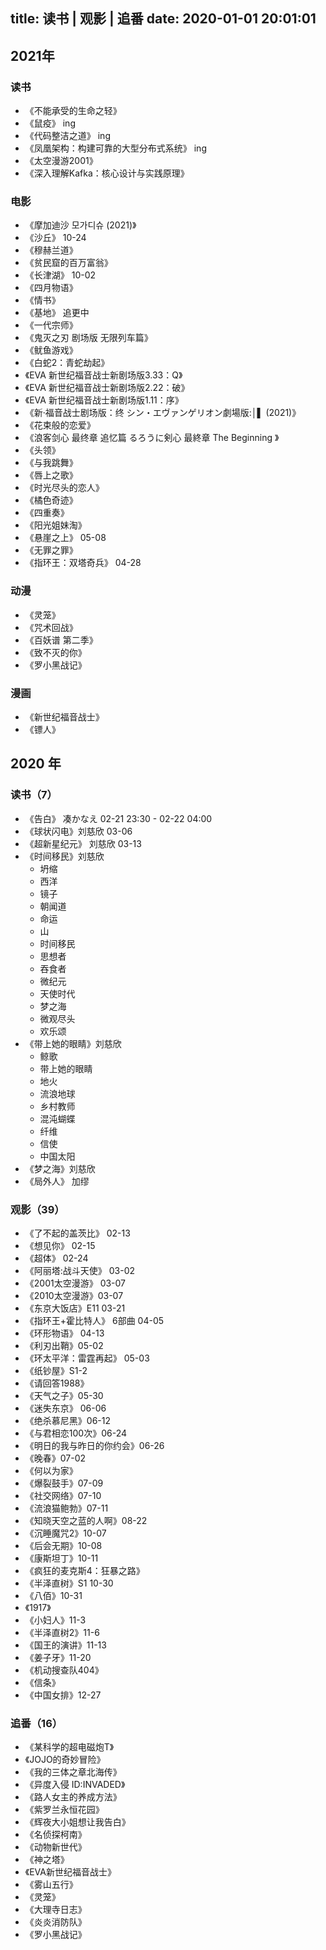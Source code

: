 title: 读书 | 观影 | 追番
date: 2020-01-01 20:01:01
---
<!-- <img src="https://haif-cloud.oss-cn-beijing.aliyuncs.com/img/reading.jpg" width="60%"> -->

## 2021年

### 读书

* 《不能承受的生命之轻》
* 《鼠疫》 ing
* 《代码整洁之道》 ing
* 《凤凰架构：构建可靠的大型分布式系统》 ing
* 《太空漫游2001》
* 《深入理解Kafka：核心设计与实践原理》

### 电影

* 《摩加迪沙 모가디슈 (2021)》
* 《沙丘》 10-24
* 《穆赫兰道》
* 《贫民窟的百万富翁》
* 《长津湖》 10-02
* 《四月物语》
* 《情书》
* 《基地》 追更中
* 《一代宗师》
* 《鬼灭之刃 剧场版 无限列车篇》
* 《鱿鱼游戏》
* 《白蛇2：青蛇劫起》
* 《EVA 新世纪福音战士新剧场版3.33：Q》
* 《EVA 新世纪福音战士新剧场版2.22：破》
* 《EVA 新世纪福音战士新剧场版1.11：序》
* 《新·福音战士剧场版：终 シン・エヴァンゲリオン劇場版:│▌ (2021)》
* 《花束般的恋爱》 
* 《浪客剑心 最终章 追忆篇 るろうに剣心 最終章 The Beginning 》
* 《头领》
* 《与我跳舞》
* 《唇上之歌》
* 《时光尽头的恋人》
* 《橘色奇迹》
* 《四重奏》
* 《阳光姐妹淘》
* 《悬崖之上》 05-08
* 《无罪之罪》
* 《指环王：双塔奇兵》 04-28

### 动漫

* 《灵笼》
* 《咒术回战》
* 《百妖谱 第二季》
* 《致不灭的你》
* 《罗小黑战记》

### 漫画

* 《新世纪福音战士》
* 《镖人》

##	2020 年

### 读书（7）

* 《告白》 凑かなえ      02-21 23:30 - 02-22 04:00  
* 《球状闪电》刘慈欣     03-06 
* 《超新星纪元》 刘慈欣  03-13
* 《时间移民》刘慈欣 
  * 坍缩
  * 西洋
  * 镜子
  * 朝闻道
  * 命运
  * 山
  * 时间移民
  * 思想者
  * 吞食者
  * 微纪元
  * 天使时代
  * 梦之海
  * 微观尽头
  * 欢乐颂
* 《带上她的眼睛》刘慈欣 
  * 鲸歌
  * 带上她的眼睛
  * 地火
  * 流浪地球
  * 乡村教师
  * 混沌蝴蝶
  * 纤维
  * 信使
  * 中国太阳
* 《梦之海》刘慈欣 
* 《局外人》 加缪


### 观影（39）

* 《了不起的盖茨比》 02-13
* 《想见你》 02-15
* 《超体》 02-24
* 《阿丽塔:战斗天使》 03-02
* 《2001太空漫游》 03-07
* 《2010太空漫游》03-07
* 《东京大饭店》E11 03-21
* 《指环王+霍比特人》 6部曲 04-05
* 《环形物语》 04-13
* 《利刃出鞘》05-02
* 《环太平洋：雷霆再起》 05-03
* 《纸钞屋》S1-2
* 《请回答1988》
* 《天气之子》05-30
* 《迷失东京》 06-06
* 《绝杀慕尼黑》06-12
* 《与君相恋100次》06-24
* 《明日的我与昨日的你约会》06-26
* 《晚春》07-02
* 《何以为家》
* 《爆裂鼓手》07-09
* 《社交网络》07-10
* 《流浪猫鲍勃》07-11
* 《知晓天空之蓝的人啊》08-22
* 《沉睡魔咒2》10-07
* 《后会无期》10-08
* 《康斯坦丁》10-11
* 《疯狂的麦克斯4：狂暴之路》
* 《半泽直树》S1 10-30
* 《八佰》10-31
* 《1917》
* 《小妇人》11-3
* 《半泽直树2》11-6
* 《国王的演讲》11-13
* 《姜子牙》11-20
* 《机动搜查队404》
* 《信条》
* 《中国女排》12-27

### 追番（16）

* 《某科学的超电磁炮T》
* 《JOJO的奇妙冒险》
* 《我的三体之章北海传》
* 《异度入侵 ID:INVADED》
* 《路人女主的养成方法》
* 《紫罗兰永恒花园》
* 《辉夜大小姐想让我告白》
* 《名侦探柯南》
* 《动物新世代》
* 《神之塔》
* 《EVA新世纪福音战士》
* 《雾山五行》
* 《灵笼》
* 《大理寺日志》
* 《炎炎消防队》
* 《罗小黑战记》
